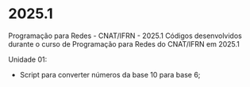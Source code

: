 # 2025.1
Programação para Redes - CNAT/IFRN - 2025.1 Códigos desenvolvidos durante o curso de Programação para Redes do CNAT/IFRN em 2025.1


Unidade 01:
- Script para converter números da base 10 para base 6;